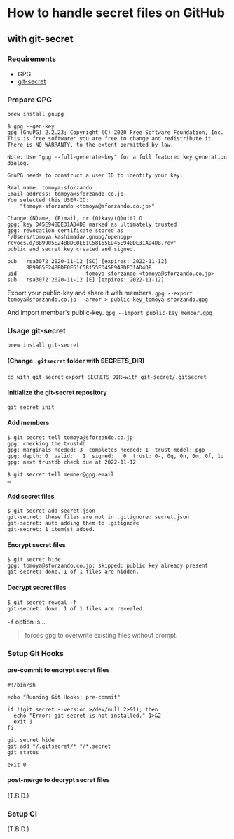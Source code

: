 # How to handle secret files on GitHub

## with git-secret

### Requirements

- GPG
- [git-secret](https://git-secret.io/)

### Prepare GPG

`brew install gnupg`

```Shell
$ gpg --gen-key
gpg (GnuPG) 2.2.23; Copyright (C) 2020 Free Software Foundation, Inc.
This is free software: you are free to change and redistribute it.
There is NO WARRANTY, to the extent permitted by law.

Note: Use "gpg --full-generate-key" for a full featured key generation dialog.

GnuPG needs to construct a user ID to identify your key.

Real name: tomoya-sforzando
Email address: tomoya@sforzando.co.jp
You selected this USER-ID:
    "tomoya-sforzando <tomoya@sforzando.co.jp>"

Change (N)ame, (E)mail, or (O)kay/(Q)uit? O
gpg: key D45E948DE31AD4DB marked as ultimately trusted
gpg: revocation certificate stored as '/Users/tomoya.kashimada/.gnupg/openpgp-revocs.d/8B9905E24BBDE0E61C58155ED45E948DE31AD4DB.rev'
public and secret key created and signed.

pub   rsa3072 2020-11-12 [SC] [expires: 2022-11-12]
      8B9905E24BBDE0E61C58155ED45E948DE31AD4DB
uid                      tomoya-sforzando <tomoya@sforzando.co.jp>
sub   rsa3072 2020-11-12 [E] [expires: 2022-11-12]
```

Export your public-key and share it with members.
`gpg --export tomoya@sforzando.co.jp --armor > public-key_tomoya-sforzando.gpg`

And import member's public-key.
`gpg --import public-key_member.gpg`

### Usage git-secret

`brew install git-secret`

#### (Change `.gitsecret` folder with SECRETS_DIR)

`cd with_git-secret`
`export SECRETS_DIR=with_git-secret/.gitsecret`

#### Initialize the git-secret repository

`git secret init`

#### Add members

```Shell
$ git secret tell tomoya@sforzando.co.jp
gpg: checking the trustdb
gpg: marginals needed: 3  completes needed: 1  trust model: pgp
gpg: depth: 0  valid:   1  signed:   0  trust: 0-, 0q, 0n, 0m, 0f, 1u
gpg: next trustdb check due at 2022-11-12

$ git secret tell member@gpg.email
…
```

#### Add secret files

```Shell
$ git secret add secret.json
git-secret: these files are not in .gitignore: secret.json
git-secret: auto adding them to .gitignore
git-secret: 1 item(s) added.
```

#### Encrypt secret files

```Shell
$ git secret hide
gpg: tomoya@sforzando.co.jp: skipped: public key already present
git-secret: done. 1 of 1 files are hidden.
```

#### Decrypt secret files

```Shell
$ git secret reveal -f
git-secret: done. 1 of 1 files are revealed.
```

`-f` option is…
> forces gpg to overwrite existing files without prompt.

### Setup Git Hooks

#### pre-commit to encrypt secret files

```Shell
#!/bin/sh

echo "Running Git Hooks: pre-commit"

if !(git secret --version >/dev/null 2>&1); then
  echo "Error: git-secret is not installed." 1>&2
  exit 1
fi

git secret hide
git add */.gitsecret/* */*.secret
git status

exit 0
```

#### post-merge to decrypt secret files

(T.B.D.)

### Setup CI

(T.B.D.)
